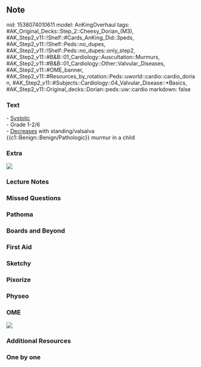 ## Note
nid: 1538074010611
model: AnKingOverhaul
tags: #AK_Original_Decks::Step_2::Cheesy_Dorian_(M3), #AK_Step2_v11::!Shelf::#Cards_AnKing_Did::3peds, #AK_Step2_v11::!Shelf::Peds::no_dupes, #AK_Step2_v11::!Shelf::Peds::no_dupes::only_step2, #AK_Step2_v11::#B&B::01_Cardiology::Auscultation::Murmurs, #AK_Step2_v11::#B&B::01_Cardiology::Other::Valvular_Diseases, #AK_Step2_v11::#OME_banner, #AK_Step2_v11::#Resources_by_rotation::Peds::uworld::cardio::cardio_dorian, #AK_Step2_v11::#Subjects::Cardiology::04_Valvular_Disease::*Basics, #AK_Step2_v11::Original_decks::Dorian::peds::uw::cardio
markdown: false

### Text
<div>
  - <u>Systolic</u>
</div>
<div>
  - Grade 1-2/6
</div>
<div>
  - <u>Decreases</u> with standing/valsalva
</div>
<div>
  {{c1::Benign::Benign/Pathologic}} murmur in a child
</div>

### Extra
<img src="paste-5988391296434436.jpg">

### Lecture Notes


### Missed Questions


### Pathoma


### Boards and Beyond


### First Aid


### Sketchy


### Pixorize


### Physeo


### OME
<div class="ome-widget">
  <a href="https://onlinemeded.org?ref=anki"><img src=
  "_OME_AnkiFlashcards_General_4.png"></a>
</div>

### Additional Resources


### One by one

